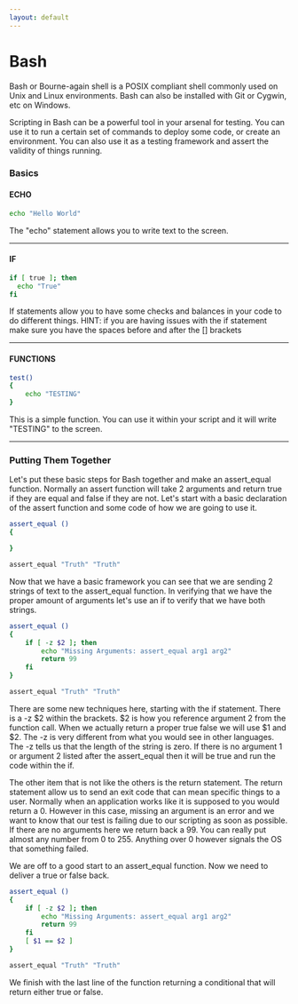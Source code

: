 ```yaml
---
layout: default
---
```

# Bash

Bash or Bourne-again shell is a POSIX compliant shell commonly used on Unix and Linux environments.  Bash can also be installed with Git or Cygwin, etc on Windows.

Scripting in Bash can be a powerful tool in your arsenal for testing.  You can use it to run a certain set of commands to deploy some code, or create an environment.  You can also use it as a testing framework and assert the validity of things running.

### Basics

#### ECHO

```bash
echo "Hello World"
```

The "echo" statement allows you to write text to the screen.

---

#### IF

```bash
if [ true ]; then
  echo "True"
fi
```

If statements allow you to have some checks and balances in your code to do different things.  HINT: if you are having issues with the if statement make sure you have the spaces before and after the \[\] brackets

---

#### FUNCTIONS

```bash
test()
{
    echo "TESTING"
}
```

This is a simple function.  You can use it within your script and it will write "TESTING" to the screen.

---

### Putting Them Together

Let's put these basic steps for Bash together and make an assert\_equal function.  Normally an assert function will take 2 arguments and return true if they are equal and false if they are not. Let's start with a basic declaration of the assert function and some code of how we are going to use it.

```bash
assert_equal ()
{

}

assert_equal "Truth" "Truth"
```

Now that we have a basic framework you can see that we are sending 2 strings of text to the assert\_equal function.  In verifying that we have the proper amount of arguments let's use an if to verify that we have both strings.

```bash
assert_equal ()
{
    if [ -z $2 ]; then
        echo "Missing Arguments: assert_equal arg1 arg2"
        return 99
    fi
}

assert_equal "Truth" "Truth"
```

There are some new techniques here, starting with the if statement.  There is a -z $2 within the brackets.  $2 is how you reference argument 2 from the function call.  When we actually return a proper true false we will use $1 and $2.  The -z is very different from what you would see in other languages.  The -z tells us that the length of the string is zero.  If there is no argument 1 or argument 2 listed after the assert\_equal then it will be true and run the code within the if.

The other item that is not like the others is the return statement.  The return statement allow us to send an exit code that can mean specific things to a user.  Normally when an application works like it is supposed to you would return a 0.  However in this case, missing an argument is an error and we want to know that our test is failing due to our scripting as soon as possible.  If there are no arguments here we return back a 99.  You can really put almost any number from 0 to 255.  Anything over 0 however signals the OS that something failed.

We are off to a good start to an assert\_equal function.  Now we need to deliver a true or false back.

```bash
assert_equal ()
{
    if [ -z $2 ]; then
        echo "Missing Arguments: assert_equal arg1 arg2"
        return 99
    fi
    [ $1 == $2 ]
}

assert_equal "Truth" "Truth"
```

We finish with the last line of the function returning a conditional that will return either true or false.

